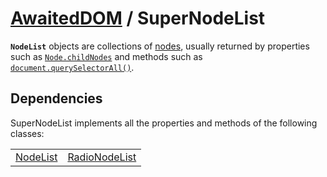 # [AwaitedDOM](/docs/basic-interfaces/awaited-dom) <span>/</span> SuperNodeList

<div class='overview'><span class="seoSummary"><strong><code>NodeList</code></strong> objects are collections of <a href="/en-US/docs/Glossary/Node/DOM">nodes</a>, usually returned by properties such as <a href="/en-US/docs/Web/API/Node/childNodes" title="The Node.childNodes read-only property returns a live NodeList of child nodes of the given element where the first child node is assigned index 0."><code>Node.childNodes</code></a> and methods such as <a href="/en-US/docs/Web/API/Document/querySelectorAll" title="The Document method querySelectorAll() returns a static (not live) NodeList representing a list of the document's elements that match the specified group of selectors."><code>document.querySelectorAll()</code></a>.</span></div>

## Dependencies


SuperNodeList implements all the properties and methods of the following classes:

 |   |   | 
 | --- | --- | 
 | [NodeList](./node-list) | [RadioNodeList](./radio-node-list) | 
